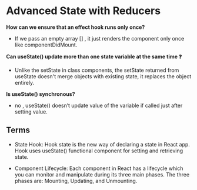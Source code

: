 # Advanced State with Reducers

**How can we ensure that an effect hook runs only once?**

- If we pass an empty array [] , it just renders the component only once like componentDidMount.

**Can useState() update more than one state variable at the same time ❓**

- Unlike the setState in class components, the setState returned from useState doesn't merge objects with existing state, it replaces the object entirely.

**Is useState() synchronous?**

- no , useState() doesn’t update value of the variable if called just after setting value.

## Terms

- State Hook: Hook state is the new way of declaring a state in React app. Hook uses useState() functional component for setting and retrieving state.

- Component Lifecycle: Each component in React has a lifecycle which you can monitor and manipulate during its three main phases. The three phases are: Mounting, Updating, and Unmounting.